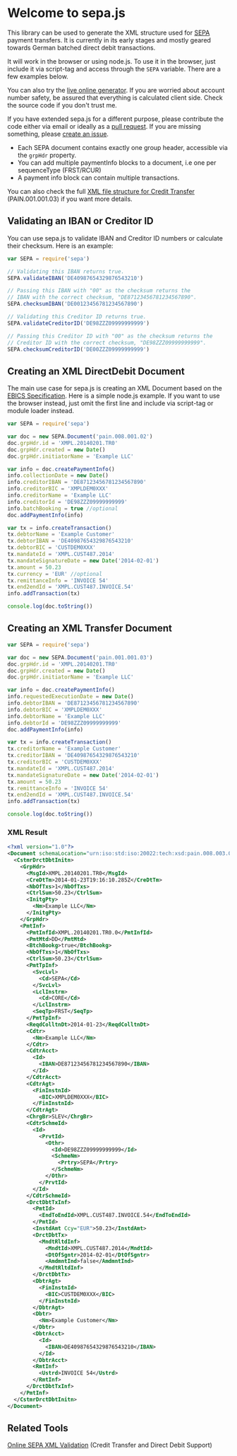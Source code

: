 # Welcome to sepa.js

This library can be used to generate the XML structure used
for [SEPA](http://en.wikipedia.org/wiki/Single_Euro_Payments_Area) payment
transfers. It is currently in its early stages and mostly geared towards German
batched direct debit transactions.

It will work in the browser or using node.js. To use it in the browser, just
include it via script-tag and access through the `SEPA` variable. There are a
few examples below.

You can also try the [live online generator](http://kewisch.github.io/sepa.js/examples/web.html).
If you are worried about account number safety, be assured that everything is
calculated client side. Check the source code if you don't trust me.

If you have extended sepa.js for a different purpose, please contribute the code
either via email or ideally as a [pull request](https://github.com/kewisch/sepa.js/pulls).
If you are missing something, please [create an issue](https://github.com/kewisch/sepa.js/issues).

- Each SEPA document contains exactly one group header, accessible via the `grpHdr` property.
- You can add multiple paymentInfo blocks to a document, i.e one per sequenceType (FRST/RCUR)
- A payment info block can contain multiple transactions.

You can also check the full [XML file structure for Credit Transfer](https://businessbanking.bankofireland.com/fs/doc/wysiwyg/sepa-credit-transfer-pain-001-001-03-xml-file-structure-july-2013.pdf) (PAIN.001.001.03) if you want more details.

## Validating an IBAN or Creditor ID

You can use sepa.js to validate IBAN and Creditor ID numbers or calculate their checksum. Here is an example:

```javascript
var SEPA = require('sepa')

// Validating this IBAN returns true.
SEPA.validateIBAN('DE40987654329876543210')

// Passing this IBAN with "00" as the checksum returns the
// IBAN with the correct checksum, "DE87123456781234567890".
SEPA.checksumIBAN('DE00123456781234567890')

// Validating this Creditor ID returns true.
SEPA.validateCreditorID('DE98ZZZ09999999999')

// Passing this Creditor ID with "00" as the checksum returns the
// Creditor ID with the correct checksum, "DE98ZZZ09999999999".
SEPA.checksumCreditorID('DE00ZZZ09999999999')
```

## Creating an XML DirectDebit Document

The main use case for sepa.js is creating an XML Document based on the
[EBICS Specification](http://www.ebics.org/index.php?id=30).
Here is a simple node.js example. If you want to use the browser instead, just
omit the first line and include via script-tag or module loader instead.

```javascript
var SEPA = require('sepa')

var doc = new SEPA.Document('pain.008.001.02')
doc.grpHdr.id = 'XMPL.20140201.TR0'
doc.grpHdr.created = new Date()
doc.grpHdr.initiatorName = 'Example LLC'

var info = doc.createPaymentInfo()
info.collectionDate = new Date()
info.creditorIBAN = 'DE87123456781234567890'
info.creditorBIC = 'XMPLDEM0XXX'
info.creditorName = 'Example LLC'
info.creditorId = 'DE98ZZZ09999999999'
info.batchBooking = true //optional
doc.addPaymentInfo(info)

var tx = info.createTransaction()
tx.debtorName = 'Example Customer'
tx.debtorIBAN = 'DE40987654329876543210'
tx.debtorBIC = 'CUSTDEM0XXX'
tx.mandateId = 'XMPL.CUST487.2014'
tx.mandateSignatureDate = new Date('2014-02-01')
tx.amount = 50.23
tx.currency = 'EUR' //optional
tx.remittanceInfo = 'INVOICE 54'
tx.end2endId = 'XMPL.CUST487.INVOICE.54'
info.addTransaction(tx)

console.log(doc.toString())
```

## Creating an XML Transfer Document

```javascript
var SEPA = require('sepa')

var doc = new SEPA.Document('pain.001.001.03')
doc.grpHdr.id = 'XMPL.20140201.TR0'
doc.grpHdr.created = new Date()
doc.grpHdr.initiatorName = 'Example LLC'

var info = doc.createPaymentInfo()
info.requestedExecutionDate = new Date()
info.debtorIBAN = 'DE87123456781234567890'
info.debtorBIC = 'XMPLDEM0XXX'
info.debtorName = 'Example LLC'
info.debtorId = 'DE98ZZZ09999999999'
doc.addPaymentInfo(info)

var tx = info.createTransaction()
tx.creditorName = 'Example Customer'
tx.creditorIBAN = 'DE40987654329876543210'
tx.creditorBIC = 'CUSTDEM0XXX'
tx.mandateId = 'XMPL.CUST487.2014'
tx.mandateSignatureDate = new Date('2014-02-01')
tx.amount = 50.23
tx.remittanceInfo = 'INVOICE 54'
tx.end2endId = 'XMPL.CUST487.INVOICE.54'
info.addTransaction(tx)

console.log(doc.toString())
```

### XML Result

```xml
<?xml version="1.0"?>
<Document schemaLocation="urn:iso:std:iso:20022:tech:xsd:pain.008.003.02 pain.008.003.02.xsd">
  <CstmrDrctDbtInitn>
    <GrpHdr>
      <MsgId>XMPL.20140201.TR0</MsgId>
      <CreDtTm>2014-01-23T19:16:10.285Z</CreDtTm>
      <NbOfTxs>1</NbOfTxs>
      <CtrlSum>50.23</CtrlSum>
      <InitgPty>
        <Nm>Example LLC</Nm>
      </InitgPty>
    </GrpHdr>
    <PmtInf>
      <PmtInfId>XMPL.20140201.TR0.0</PmtInfId>
      <PmtMtd>DD</PmtMtd>
      <BtchBookg>true</BtchBookg>
      <NbOfTxs>1</NbOfTxs>
      <CtrlSum>50.23</CtrlSum>
      <PmtTpInf>
        <SvcLvl>
          <Cd>SEPA</Cd>
        </SvcLvl>
        <LclInstrm>
          <Cd>CORE</Cd>
        </LclInstrm>
        <SeqTp>FRST</SeqTp>
      </PmtTpInf>
      <ReqdColltnDt>2014-01-23</ReqdColltnDt>
      <Cdtr>
        <Nm>Example LLC</Nm>
      </Cdtr>
      <CdtrAcct>
        <Id>
          <IBAN>DE87123456781234567890</IBAN>
        </Id>
      </CdtrAcct>
      <CdtrAgt>
        <FinInstnId>
          <BIC>XMPLDEM0XXX</BIC>
        </FinInstnId>
      </CdtrAgt>
      <ChrgBr>SLEV</ChrgBr>
      <CdtrSchmeId>
        <Id>
          <PrvtId>
            <Othr>
              <Id>DE98ZZZ09999999999</Id>
              <SchmeNm>
                <Prtry>SEPA</Prtry>
              </SchmeNm>
            </Othr>
          </PrvtId>
        </Id>
      </CdtrSchmeId>
      <DrctDbtTxInf>
        <PmtId>
          <EndToEndId>XMPL.CUST487.INVOICE.54</EndToEndId>
        </PmtId>
        <InstdAmt Ccy="EUR">50.23</InstdAmt>
        <DrctDbtTx>
          <MndtRltdInf>
            <MndtId>XMPL.CUST487.2014</MndtId>
            <DtOfSgntr>2014-02-01</DtOfSgntr>
            <AmdmntInd>false</AmdmntInd>
          </MndtRltdInf>
        </DrctDbtTx>
        <DbtrAgt>
          <FinInstnId>
            <BIC>CUSTDEM0XXX</BIC>
          </FinInstnId>
        </DbtrAgt>
        <Dbtr>
          <Nm>Example Customer</Nm>
        </Dbtr>
        <DbtrAcct>
          <Id>
            <IBAN>DE40987654329876543210</IBAN>
          </Id>
        </DbtrAcct>
        <RmtInf>
          <Ustrd>INVOICE 54</Ustrd>
        </RmtInf>
      </DrctDbtTxInf>
    </PmtInf>
  </CstmrDrctDbtInitn>
</Document>
```

## Related Tools

[Online SEPA XML Validation](http://www.mobilefish.com/services/sepa_xml_validation/sepa_xml_validation.php) (Credit Transfer and Direct Debit Support)
